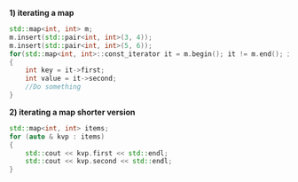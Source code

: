 <b>1) iterating a map</b>
```cpp
std::map<int, int> m;
m.insert(std::pair<int, int>(3, 4));
m.insert(std::pair<int, int>(5, 6));
for(std::map<int, int>::const_iterator it = m.begin(); it != m.end(); it++)
{
	int key = it->first;
	int value = it->second;
	//Do something
}
```
<b>2) iterating a map shorter version</b>
```cpp
std::map<int, int> items;
for (auto & kvp : items)
{
    std::cout << kvp.first << std::endl;
    std::cout << kvp.second << std::endl;
}
```
